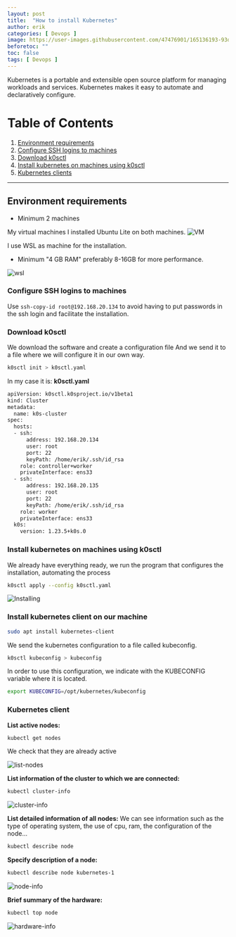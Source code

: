 ```yaml
---
layout: post
title:  "How to install Kubernetes"
author: erik
categories: [ Devops ]
image: https://user-images.githubusercontent.com/47476901/165136193-93dbbe6a-ff9e-488e-93f1-1e014f08abf6.jpg
beforetoc: ""
toc: false
tags: [ Devops ]
---
```

Kubernetes is a portable and extensible open source platform for managing workloads and services. Kubernetes makes it easy to automate and declaratively configure.

# Table of Contents
1. [Environment requirements](#requirements)
2. [Configure SSH logins to machines](#confighostsssh)
3. [Download k0sctl](#downloadK0sctl)
4. [Install kubernetes on machines using k0sctl](#installkuberneteshosts)<br>
5. [Kubernetes clients](#Kubernetesclient)

---

## Environment requirements  <a name="requirements"></a>
- Minimum 2 machines

My virtual machines
I installed Ubuntu Lite on both machines.
![VM](https://user-images.githubusercontent.com/47476901/165136286-5466bfdf-0ae2-4cbf-b358-dedf31eb9406.png)

I use WSL as machine for the installation.
- Minimum "4 GB RAM" preferably 8-16GB for more performance.

![wsl](https://user-images.githubusercontent.com/47476901/165136298-8ff550a2-ee8d-4383-8ab4-62792dfec457.png)

### Configure SSH logins to machines <a name="confighostsssh"></a>
Use  `ssh-copy-id root@192.168.20.134` to avoid having to put passwords in the ssh login and facilitate the installation.

### Download k0sctl <a name="downloadK0sctl"></a>
We download the software and create a configuration file
And we send it to a file where we will configure it in our own way.
```bash
k0sctl init > k0sctl.yaml
```
In my case it is: **k0sctl.yaml**
```bash
apiVersion: k0sctl.k0sproject.io/v1beta1
kind: Cluster
metadata:
  name: k0s-cluster
spec:
  hosts:
  - ssh:
      address: 192.168.20.134
      user: root
      port: 22
      keyPath: /home/erik/.ssh/id_rsa
    role: controller+worker
    privateInterface: ens33
  - ssh:
      address: 192.168.20.135
      user: root
      port: 22
      keyPath: /home/erik/.ssh/id_rsa
    role: worker
    privateInterface: ens33
  k0s:
    version: 1.23.5+k0s.0
```

### Install kubernetes on machines using k0sctl <a name="installkuberneteshosts"></a>
We already have everything ready, we run the program that configures the installation, automating the process

```bash
k0sctl apply --config k0sctl.yaml
```

![Installing](https://user-images.githubusercontent.com/47476901/165136327-31092a45-200b-4694-a202-f449beabad63.png)


### Install kubernetes client on our machine <a name="installkuberneteshosts"></a>
```bash
sudo apt install kubernetes-client
```
We send the kubernetes configuration to a file called kubeconfig.
```bash
k0sctl kubeconfig > kubeconfig
```

In order to use this configuration, we indicate with the KUBECONFIG variable where it is located.
```bash
export KUBECONFIG=/opt/kubernetes/kubeconfig
```
### Kubernetes client <a name="Kubernetesclient"></a>
**List active nodes:**
```bash
kubectl get nodes
```
We check that they are already active

![list-nodes](https://user-images.githubusercontent.com/47476901/165136351-c17db351-0422-4309-a240-de7f94005476.png)


**List information of the cluster to which we are connected:**

```bash
kubectl cluster-info
```

![cluster-info](https://user-images.githubusercontent.com/47476901/165136364-97c99f98-ae7e-480a-8a42-fe86a51335b9.png)


**List detailed information of all nodes:**
We can see information such as the type of operating system, the use of cpu, ram, the configuration of the node...

```bash
kubectl describe node
```

**Specify description of a node:**

```bash
kubectl describe node kubernetes-1 
```

![node-info](https://user-images.githubusercontent.com/47476901/165136388-0ca6419e-1d8b-4324-9ea2-28f0e9f6ba17.png)


**Brief summary of the hardware:**
```bash
kubectl top node
```
![hardware-info](https://user-images.githubusercontent.com/47476901/165136407-41c99a3d-127c-477b-8936-871793002979.png)
